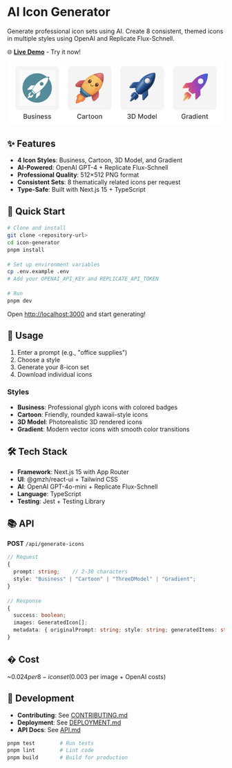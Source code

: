 # AI Icon Generator

Generate professional icon sets using AI. Create 8 consistent, themed icons in multiple styles using OpenAI and Replicate Flux-Schnell.

🌐 **[Live Demo](https://icon-generator-f7n02c47s-melodys-projects-b4357c60.vercel.app/)** - Try it now!

![AI Icon Styles](public/images/style-examples.png)

## ✨ Features

- **4 Icon Styles**: Business, Cartoon, 3D Model, and Gradient
- **AI-Powered**: OpenAI GPT-4 + Replicate Flux-Schnell
- **Professional Quality**: 512×512 PNG format
- **Consistent Sets**: 8 thematically related icons per request
- **Type-Safe**: Built with Next.js 15 + TypeScript

## 🚀 Quick Start

```bash
# Clone and install
git clone <repository-url>
cd icon-generator
pnpm install

# Set up environment variables
cp .env.example .env
# Add your OPENAI_API_KEY and REPLICATE_API_TOKEN

# Run
pnpm dev
```

Open [http://localhost:3000](http://localhost:3000) and start generating!

## 📖 Usage

1. Enter a prompt (e.g., "office supplies")
2. Choose a style
3. Generate your 8-icon set
4. Download individual icons

### Styles

- **Business**: Professional glyph icons with colored badges
- **Cartoon**: Friendly, rounded kawaii-style icons
- **3D Model**: Photorealistic 3D rendered icons
- **Gradient**: Modern vector icons with smooth color transitions

## 🛠️ Tech Stack

- **Framework**: Next.js 15 with App Router
- **UI**: @gmzh/react-ui + Tailwind CSS
- **AI**: OpenAI GPT-4o-mini + Replicate Flux-Schnell
- **Language**: TypeScript
- **Testing**: Jest + Testing Library

## 📚 API

**POST** `/api/generate-icons`

```typescript
// Request
{
  prompt: string;    // 2-30 characters
  style: "Business" | "Cartoon" | "ThreeDModel" | "Gradient";
}

// Response
{
  success: boolean;
  images: GeneratedIcon[];
  metadata: { originalPrompt: string; style: string; generatedItems: string[]; };
}
```

## � Cost

~$0.024 per 8-icon set ($0.003 per image + OpenAI costs)

## 🤝 Development

- **Contributing**: See [CONTRIBUTING.md](CONTRIBUTING.md)
- **Deployment**: See [DEPLOYMENT.md](DEPLOYMENT.md)
- **API Docs**: See [API.md](API.md)

```bash
pnpm test        # Run tests
pnpm lint        # Lint code
pnpm build       # Build for production
```
